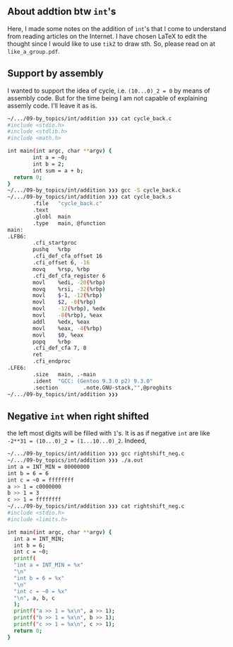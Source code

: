 ##  About addtion btw `int`'s
Here, I made some notes on the addition of `int`'s that I come to understand
from reading articles on the Internet. I have chosen LaTeX to edit the thought
since I would like to use `tikZ` to draw sth. So, please read on at `like_a_group.pdf`.


## Support by assembly
I wanted to support the idea of cycle, i.e. `(10...0)_2 = 0` by means of assembly code.
But for the time being I am not capable of explaining assemly code. I'll leave it as is.
```bash
~/.../09-by_topics/int/addition ❯❯❯ cat cycle_back.c
#include <stdio.h>
#include <stdlib.h>
#include <math.h>

int main(int argc, char **argv) {
        int a = ~0;
        int b = 2;
        int sum = a + b;
  return 0;
}
~/.../09-by_topics/int/addition ❯❯❯ gcc -S cycle_back.c
~/.../09-by_topics/int/addition ❯❯❯ cat cycle_back.s
        .file   "cycle_back.c"
        .text
        .globl  main
        .type   main, @function
main:
.LFB6:
        .cfi_startproc
        pushq   %rbp
        .cfi_def_cfa_offset 16
        .cfi_offset 6, -16
        movq    %rsp, %rbp
        .cfi_def_cfa_register 6
        movl    %edi, -20(%rbp)
        movq    %rsi, -32(%rbp)
        movl    $-1, -12(%rbp)
        movl    $2, -8(%rbp)
        movl    -12(%rbp), %edx
        movl    -8(%rbp), %eax
        addl    %edx, %eax
        movl    %eax, -4(%rbp)
        movl    $0, %eax
        popq    %rbp
        .cfi_def_cfa 7, 8
        ret
        .cfi_endproc
.LFE6:
        .size   main, .-main
        .ident  "GCC: (Gentoo 9.3.0 p2) 9.3.0"
        .section        .note.GNU-stack,"",@progbits
~/.../09-by_topics/int/addition ❯❯❯
```


## Negative `int` when right shifted
the left most digits will be filled with `1`'s. It is as if negative `int` are like `-2**31 = (10...0)_2 = (1...10...0)_2`.
Indeed,
```bash
~/.../09-by_topics/int/addition ❯❯❯ gcc rightshift_neg.c
~/.../09-by_topics/int/addition ❯❯❯ ./a.out
int a = INT_MIN = 80000000
int b = 6 = 6
int c = ~0 = ffffffff
a >> 1 = c0000000
b >> 1 = 3
c >> 1 = ffffffff
~/.../09-by_topics/int/addition ❯❯❯ cat rightshift_neg.c
#include <stdio.h>
#include <limits.h>

int main(int argc, char **argv) {
  int a = INT_MIN;
  int b = 6;
  int c = ~0;
  printf(
  "int a = INT_MIN = %x"
  "\n"
  "int b = 6 = %x"
  "\n"
  "int c = ~0 = %x"
  "\n", a, b, c
  );
  printf("a >> 1 = %x\n", a >> 1);
  printf("b >> 1 = %x\n", b >> 1);
  printf("c >> 1 = %x\n", c >> 1);
  return 0;
}
```



